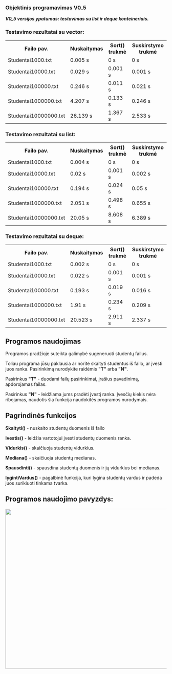 <h3>Objektinis programavimas V0_5</h3>
<p><b><i>V0_5 versijos ypatumas: testavimas su list ir deque konteineriais.</i></b></p>
<h3>Testavimo rezultatai su vector:</h3>
<table>
    <tr>
        <th>Failo pav.</th>
        <th>Nuskaitymas</th>
        <th>Sort() trukmė</th>
        <th>Suskirstymo trukmė</th>
    </tr>
    <tr>
        <td>Studentai1000.txt</td>
        <td>0.005 s</td>
        <td>0 s</td>
        <td>0 s</td>
    </tr>
    <tr>        
        <td>Studentai10000.txt</td>
        <td>0.029 s</td>
        <td>0.001 s</td>
        <td>0.001 s</td>
    </tr>
    <tr>
        <td>Studentai100000.txt</td>
        <td>0.246 s</td>
        <td>0.011 s</td>
        <td>0.021 s</td>
    </tr>
    <tr>
        <td>Studentai1000000.txt</td>
        <td>4.207 s</td>
        <td>0.133 s</td>
        <td>0.246 s</td>
    </tr>
    <tr>
        <td>Studentai10000000.txt</td>
        <td>26.139 s</td> 
        <td>1.367 s</td>
        <td>2.533 s</td>
    </tr>
</table>
<h3>Testavimo rezultatai su list:</h3>
<table>
    <tr>
        <th>Failo pav.</th>
        <th>Nuskaitymas</th>
        <th>Sort() trukmė</th>
        <th>Suskirstymo trukmė</th>
    </tr>
    <tr>
        <td>Studentai1000.txt</td>
        <td>0.004 s</td>
        <td>0 s</td>
        <td>0 s</td>
    </tr>
    <tr>        
        <td>Studentai10000.txt</td>
        <td>0.02 s</td>
        <td>0.001 s</td>
        <td>0.002 s</td>
    </tr>
    <tr>
        <td>Studentai100000.txt</td>
        <td>0.194 s</td>
        <td>0.024 s</td>
        <td>0.05 s</td>
    </tr>
    <tr>
        <td>Studentai1000000.txt</td>
        <td>2.051 s</td>
        <td>0.498 s</td>
        <td>0.655 s</td>
    </tr>
    <tr>
        <td>Studentai10000000.txt</td>
        <td>20.05 s</td>
        <td>8.608 s</td>
        <td>6.389 s</td>
    </tr>
</table>
<h3>Testavimo rezultatai su deque:</h3>
<table>
    <tr>
        <th>Failo pav.</th>
        <th>Nuskaitymas</th>
        <th>Sort() trukmė</th>
        <th>Suskirstymo trukmė</th>
    </tr>
    <tr>
        <td>Studentai1000.txt</td>
        <td>0.002 s</td>
        <td>0 s</td>
        <td>0 s</td>
    </tr>
    <tr>        
        <td>Studentai10000.txt</td>
        <td>0.022 s</td>
        <td>0.001 s</td>
        <td>0.001 s</td>
    </tr>
    <tr>
        <td>Studentai100000.txt</td>
        <td>0.193 s</td>
        <td>0.019 s</td>
        <td>0.016 s</td>
    </tr>
    <tr>
        <td>Studentai1000000.txt</td>
        <td>1.91 s</td>
        <td>0.234 s</td>
        <td>0.209 s</td>
    </tr>
    <tr>
        <td>Studentai10000000.txt</td>
        <td>20.523 s</td>
        <td>2.911 s</td>
        <td>2.337 s</td>
    </tr>
</table>
<h2>Programos naudojimas</h2>
    <p>Programos pradžioje suteikta galimybė sugeneruoti studentų failus.</p>
    <p>Toliau programa jūsų paklausia ar norite skaityti studentus iš failo, ar įvesti juos ranka. Pasirinkimą nurodykite raidėmis <b>"T"</b> arba <b>"N"</b>.</p>
    <p>Pasirinkus <b>"T"</b> - duodami failų pasirinkimai, įrašius pavadinimą, apdorojamas failas.</p>
    <p>Pasirinkus <b>"N"</b> - leidžiama jums pradėti įvestį ranka. Įvesčių kiekis nėra ribojamas, naudotis šia funkcija naudokitės programos nurodymais.</p>
<h2>Pagrindinės funkcijos </h2>
    <p><b>Skaityti()</b> - nuskaito studentų duomenis iš failo</p>
    <p><b>Ivestis()</b> - leidžia vartotojui įvesti studentų duomenis ranka.</p>
    <p><b>Vidurkis()</b> - skaičiuoja studentų vidurkius.</p>
    <p><b>Mediana()</b> - skaičiuoja studentų medianas.</p>
    <p><b>Spausdinti()</b> - spausdina studentų duomenis ir jų vidurkius bei medianas.</p>
    <p><b>lygintiVardus()</b> - pagalbinė funkcija, kuri lygina studentų vardus ir padeda juos surikiuoti tinkama tvarka.</p>
<h2>Programos naudojimo pavyzdys:</h2>
<img src="https://user-images.githubusercontent.com/116721418/225136264-a91244b4-cfee-4a61-bd5f-0bdd5a597343.png" width="900" height="500">
